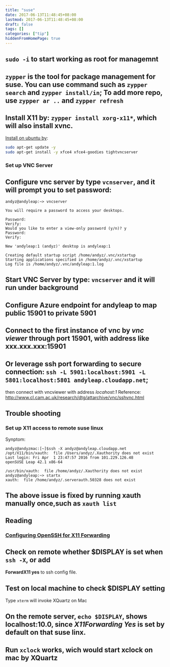 ```yaml
---
title: "suse"
date: 2017-06-13T11:48:45+08:00
lastmod: 2017-06-13T11:48:45+08:00
draft: false
tags: []
categories: ["tip"]
hiddenFromHomePage: true
---
```



## `sudo -i` to start working as root for managemnt
## `zypper` is the tool for package management for suse. You can use command such as `zypper search` and `zypper install/in`; To add more repo, use `zypper ar ..` and `zypper refresh`
## Install X11 by: `zypper install xorg-x11*`, which will also install xvnc. 
[Install on ubuntu by](https://www.digitalocean.com/community/tutorials/how-to-install-and-configure-vnc-on-ubuntu-14-04):
```sh
sudo apt-get update -y
sudo apt-get install -y xfce4 xfce4-goodies tightvncserver
```

### Set up VNC Server
## Configure vnc server by type `vcnserver`, and it will prompt you to set password:
```
andyz@andyleap:~> vncserver

You will require a password to access your desktops.

Password:
Verify:
Would you like to enter a view-only password (y/n)? y
Password:
Verify:

New 'andyleap:1 (andyz)' desktop is andyleap:1

Creating default startup script /home/andyz/.vnc/xstartup
Starting applications specified in /home/andyz/.vnc/xstartup
Log file is /home/andyz/.vnc/andyleap:1.log
```
## Start VNC Server by type: `vncserver` and it will run under background
## Configure Azure endpoint for andyleap to map public 15901 to private 5901
## Connect to the first instance of vnc by _vnc viewer_ through port 15901, with address like __xxx.xxx.xxx:15901__
## Or leverage ssh port forwarding to secure connection: `ssh -L 5901:localhost:5901 -L 5801:localhost:5801 andyleap.cloudapp.net`;
then connect with vncviewer with address  _locahost:1_
Reference: http://www.cl.cam.ac.uk/research/dtg/attarchive/vnc/sshvnc.html

## Trouble shooting
### Set up X11 access to remote suse linux
Synptom:
```
andyz@andyzmac:[~]$ssh -X andyz@andyleap.cloudapp.net
/opt/X11/bin/xauth:  file /Users/andyz/.Xauthority does not exist
Last login: Fri Apr  1 23:47:57 2016 from 101.229.126.48
openSUSE Leap 42.1 x86-64

/usr/bin/xauth:  file /home/andyz/.Xauthority does not exist
andyz@andyleap:~> startx
xauth:  file /home/andyz/.serverauth.50328 does not exist
```
## The above issue is fixed by running xauth manually once,such as `xauth list`
## Reading
### [Configuring OpenSSH for X11 Forwarding][1]
## Check on remote whether $DISPLAY is set when `ssh -X`, or add 
   __ForwardX11 yes__ to ssh config file.
## Test on local machine to check $DISPLAY setting
Type `xterm` will invoke XQuartz on Mac
## On the remote server, `echo $DISPLAY`, shows __localhost:10.0__, since _X11Forwarding Yes_ is set by default on that suse linx.
## Run `xclock` works, wich would start xclock on mac by __XQuartz__




[1]:http://itg.chem.indiana.edu/inc/wiki/software/openssh/200.html
